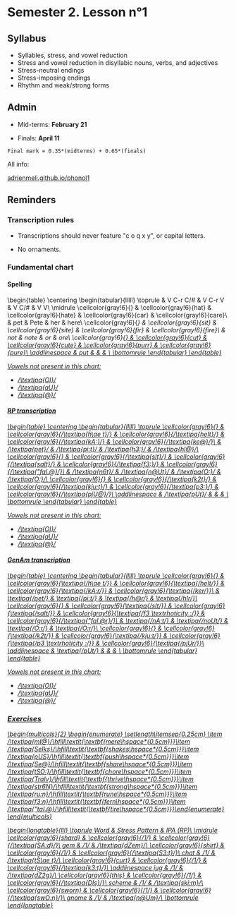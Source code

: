 # Semester 2. Lesson n°1



## Syllabus

* Syllables, stress, and vowel reduction
* Stress and vowel reduction in disyllabic nouns, verbs, and adjectives
* Stress-neutral endings 
* Stress-imposing endings
* Rhythm and weak/strong forms 

## Admin

* Mid-terms: **February 21**

* Finals: **April 11**

`Final mark = 0.35*(midterms) + 0.65*(finals)`

All info:

[adrienmeli.github.io/phonol1](adrienmeli.github.io/phonol1)

## Reminders

### Transcription rules

* Transcriptions should never feature "c o q x y", or capital letters.

* No ornaments.

### Fundamental chart


#### Spelling

\begin{table}
\centering
\begin{tabular}{lllll}
\toprule
 & V C-r C/\# & V C-r V & V <r> C/\# & V <r> V\\
\midrule
\cellcolor{gray!6}{<a>} & \cellcolor{gray!6}{hat} & \cellcolor{gray!6}{hate} & \cellcolor{gray!6}{car} & \cellcolor{gray!6}{care}\\
<e> & pet & Pete & her & here\\
\cellcolor{gray!6}{<i>} & \cellcolor{gray!6}{sit} & \cellcolor{gray!6}{site} & \cellcolor{gray!6}{fir} & \cellcolor{gray!6}{fire}\\
<o> & not & note & or & ore\\
\cellcolor{gray!6}{<u>} & \cellcolor{gray!6}{cut} & \cellcolor{gray!6}{cute} & \cellcolor{gray!6}{purr} & \cellcolor{gray!6}{pure}\\
\addlinespace
<u2> & put &  &  & \\
\bottomrule
\end{tabular}
\end{table}



Vowels not present in this chart:

* /\textipa{OI}/
* /\textipa{aU}/
* /\textipa{@}/

#### RP transcription

\begin{table}
\centering
\begin{tabular}{lllll}
\toprule
\cellcolor{gray!6}{<a>} & \cellcolor{gray!6}{/\textipa{h\ae t}/} & \cellcolor{gray!6}{/\textipa{heIt}/} & \cellcolor{gray!6}{/\textipa{kA:}/} & \cellcolor{gray!6}{/\textipa{ke@}/}\\
<e> & /\textipa{pet}/ & /\textipa{pi:t}/ & /\textipa{h3:}/ & /\textipa{hI@}/\\
\cellcolor{gray!6}{<i>} & \cellcolor{gray!6}{/\textipa{sIt}/} & \cellcolor{gray!6}{/\textipa{saIt}/} & \cellcolor{gray!6}{/\textipa{f3:}/} & \cellcolor{gray!6}{/\textipa{"faI.@}/}\\
<o> & /\textipa{n6t}/ & /\textipa{n@Ut}/ & /\textipa{O:}/ & /\textipa{O:}/\\
\cellcolor{gray!6}{<u>} & \cellcolor{gray!6}{/\textipa{k2t}/} & \cellcolor{gray!6}{/\textipa{kju:t}/} & \cellcolor{gray!6}{/\textipa{p3:}/} & \cellcolor{gray!6}{/\textipa{pjU@}/}\\
\addlinespace
<u2> & /\textipa{pUt}/ &  &  & \\
\bottomrule
\end{tabular}
\end{table}

Vowels not present in this chart:

* /\textipa{OI}/
* /\textipa{aU}/
* /\textipa{@}/


#### GenAm transcription

\begin{table}
\centering
\begin{tabular}{lllll}
\toprule
\cellcolor{gray!6}{<a>} & \cellcolor{gray!6}{\textipa{/h\ae t/}} & \cellcolor{gray!6}{\textipa{/heIt/}} & \cellcolor{gray!6}{\textipa{/kA:r/}} & \cellcolor{gray!6}{\textipa{/ker/}}\\
<e> & \textipa{/pet/} & \textipa{/pi:t/} & \textipa{/h@r/} & \textipa{/hIr/}\\
\cellcolor{gray!6}{<i>} & \cellcolor{gray!6}{\textipa{/sIt/}} & \cellcolor{gray!6}{\textipa{/saIt/}} & \cellcolor{gray!6}{\textipa{/f3 \textrhoticity :/}} & \cellcolor{gray!6}{/\textipa{"faI.@r}/}\\
<o> & \textipa{/nA:t/} & \textipa{/noUt/} & \textipa{/O:r/} & \textipa{/O:r/}\\
\cellcolor{gray!6}{<u>} & \cellcolor{gray!6}{\textipa{/k2t/}} & \cellcolor{gray!6}{\textipa{/kju:t/}} & \cellcolor{gray!6}{\textipa{/p3 \textrhoticity :/}} & \cellcolor{gray!6}{\textipa{/pjUr/}}\\
\addlinespace
<u2> & \textipa{/pUt/} &  &  & \\
\bottomrule
\end{tabular}
\end{table}

Vowels not present in this chart:

* /\textipa{OI}/
* /\textipa{aU}/
* /\textipa{@}/


### Exercises


\begin{multicols}{2}
\begin{enumerate}
\setlength\itemsep{0.25cm}
\item /\textipa{mI@}/\hfill\textit{\textbf{mere\hspace*{0.5cm}}}\item /\textipa{SeIks}/\hfill\textit{\textbf{shakes\hspace*{0.5cm}}}\item /\textipa{pUS}/\hfill\textit{\textbf{push\hspace*{0.5cm}}}\item /\textipa{Se@}/\hfill\textit{\textbf{share\hspace*{0.5cm}}}\item /\textipa{tSO:}/\hfill\textit{\textbf{chore\hspace*{0.5cm}}}\item /\textipa{TraIv}/\hfill\textit{\textbf{thrive\hspace*{0.5cm}}}\item /\textipa{str6N}/\hfill\textit{\textbf{strong\hspace*{0.5cm}}}\item /\textipa{ru:n}/\hfill\textit{\textbf{rune\hspace*{0.5cm}}}\item /\textipa{f3:n}/\hfill\textit{\textbf{fern\hspace*{0.5cm}}}\item /\textipa{"taI.@}/\hfill\textit{\textbf{tire\hspace*{0.5cm}}}\end{enumerate}
\end{multicols}


\begin{longtable}{lll}
\toprule
Word & Stress Pattern & IPA (RP)\\
\midrule
\cellcolor{gray!6}{shard} & \cellcolor{gray!6}{/1/} & \cellcolor{gray!6}{/\textipa{SA:d}/}\\
gem & /1/ & /\textipa{dZem}/\\
\cellcolor{gray!6}{shirt} & \cellcolor{gray!6}{/1/} & \cellcolor{gray!6}{/\textipa{S3:t}/}\\
chat & /1/ & /\textipa{tS\ae t}/\\
\cellcolor{gray!6}{curt} & \cellcolor{gray!6}{/1/} & \cellcolor{gray!6}{/\textipa{k3:t}/}\\
\addlinespace
jug & /1/ & /\textipa{dZ2g}/\\
\cellcolor{gray!6}{this} & \cellcolor{gray!6}{/1/} & \cellcolor{gray!6}{/\textipa{DIs}/}\\
scheme & /1/ & /\textipa{ski:m}/\\
\cellcolor{gray!6}{sworn} & \cellcolor{gray!6}{/1/} & \cellcolor{gray!6}{/\textipa{swO:n}/}\\
gnome & /1/ & /\textipa{n@Um}/\\
\bottomrule
\end{longtable}
